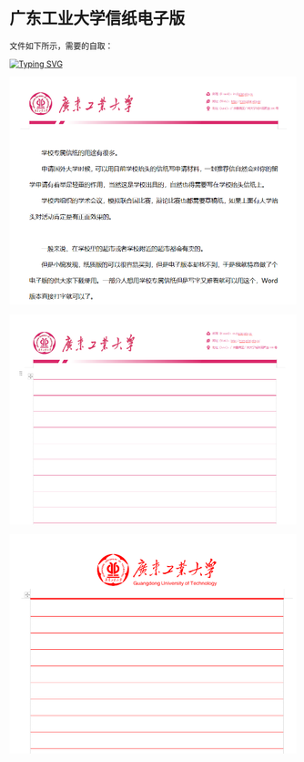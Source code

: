# 广东工业大学信纸电子版
文件如下所示，需要的自取：

[![Typing SVG](https://readme-typing-svg.demolab.com?font=Fira+Code&pause=1000&width=435&lines=Glad+that+I+could+be+of+help%EF%BC%81)](https://git.io/typing-svg)

![img.png](./预览图/预览图1.png)

![img.png](./预览图/预览图2.png)

![img.png](./预览图/预览图3.png)
